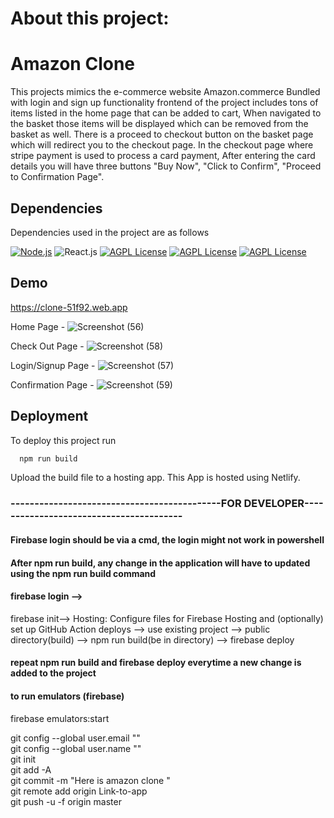 # About this project:

# Amazon Clone
This projects mimics the e-commerce website Amazon.commerce
Bundled with login and sign up functionality frontend of the 
project includes tons of items listed in the home page that 
can be added to cart, When navigated to the basket those items
 will be displayed which can be removed from the basket as well.
There is a proceed to checkout button on the basket page which 
will redirect you to the checkout page.
In the checkout page where stripe payment is used to process a 
card payment, After entering the card details you will have three 
buttons "Buy Now", "Click to Confirm", "Proceed to Confirmation Page".



## Dependencies

Dependencies used in the project are as follows

[![Node.js](https://img.shields.io/badge/Dependency-Node.js-red)](https://nodejs.org/en/)
![React.js](https://img.shields.io/badge/Library-React.js-blue)
[![AGPL License](https://img.shields.io/badge/Backend-Firebase-lightgrey)](http://www.firebase.com)
[![AGPL License](https://img.shields.io/badge/dependency-Javascript-orange)](http://www.javascript.com)
[![AGPL License](https://img.shields.io/badge/UI-Material--UI-yellowgreen)](http://www.materialui.com)


## Demo

https://clone-51f92.web.app

Home Page -
![Screenshot (56)](https://user-images.githubusercontent.com/64829176/210303543-81f8a67c-324e-4208-b062-c9db3aa2167d.png)

Check Out Page -
![Screenshot (58)](https://user-images.githubusercontent.com/64829176/210303621-295a933f-5bb1-47bf-ab1e-b88b38ef894e.png)

Login/Signup Page - 
![Screenshot (57)](https://user-images.githubusercontent.com/64829176/210303654-8aaf67fc-071d-4115-99e6-4c56b6aed97a.png)

Confirmation Page - 
![Screenshot (59)](https://user-images.githubusercontent.com/64829176/210303695-7f0db39e-162a-44bf-8c6f-7b432a48898a.png)




## Deployment

To deploy this project run

```bash
  npm run build
```
Upload the build file to a hosting app.
This App is hosted using Netlify.






  
### --------------------------------------------FOR DEVELOPER----------------------------------------
#### Firebase login should be via a cmd, the login might not work in powershell

#### After npm run build, any change in the application will have to updated using the npm run build command
#### firebase login -->
firebase init--> Hosting: Configure files for Firebase Hosting and (optionally) set up GitHub Action deploys 
--> use existing project 
--> public directory(build)
--> npm run build(be in directory)
--> firebase deploy
#### repeat npm run build and firebase deploy everytime a new change is added to the project

#### to run emulators (firebase)
firebase emulators:start

git config --global user.email ""            
git config --global user.name ""          
git init         
git add -A         
git commit -m "Here is amazon clone "       
git remote add origin Link-to-app      
git push -u -f origin master      

